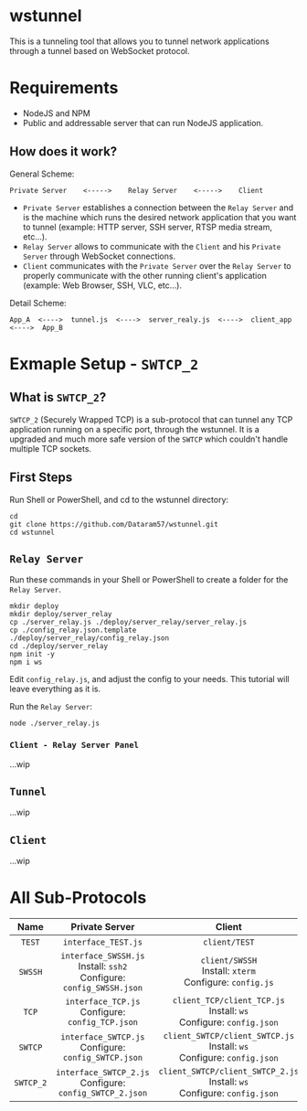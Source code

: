 # wstunnel

This is a tunneling tool that allows you to tunnel network applications through a tunnel based on WebSocket protocol.

# Requirements

- NodeJS and NPM
- Public and addressable server that can run NodeJS application.

## How does it work?

General Scheme:
```
Private Server    <----->    Relay Server    <----->    Client
```

- `Private Server` establishes a connection between the `Relay Server` and is the machine which runs the desired network application that you want to tunnel (example: HTTP server, SSH server, RTSP media stream, etc...).
- `Relay Server` allows to communicate with the `Client` and his `Private Server` through WebSocket connections.
- `Client` communicates with the `Private Server` over the `Relay Server` to properly communicate with the other running client's application (example: Web Browser, SSH, VLC, etc...).

Detail Scheme:
```
App_A  <---->  tunnel.js  <---->  server_realy.js  <---->  client_app  <---->  App_B
```

# Exmaple Setup - `SWTCP_2`

## What is `SWTCP_2`?
`SWTCP_2` (Securely Wrapped TCP) is a sub-protocol that can tunnel any TCP application running on a specific port, through the wstunnel. It is a upgraded and much more safe version of the `SWTCP` which couldn't handle multiple TCP sockets.

## First Steps
Run Shell or PowerShell, and cd to the wstunnel directory:
```
cd
git clone https://github.com/Dataram57/wstunnel.git
cd wstunnel
```

## `Relay Server`
Run these commands in your Shell or PowerShell to create a folder for the `Relay Server`.
```
mkdir deploy
mkdir deploy/server_relay
cp ./server_relay.js ./deploy/server_relay/server_relay.js
cp ./config_relay.json.template ./deploy/server_relay/config_relay.json
cd ./deploy/server_relay
npm init -y
npm i ws
```

Edit `config_relay.js`, and adjust the config to your needs. This tutorial will leave everything as it is.

Run the `Relay Server`:
```
node ./server_relay.js
```

### `Client - Relay Server Panel`

...wip

## `Tunnel`

...wip

## `Client`

...wip

# All Sub-Protocols

| Name |  Private Server | Client | Description |
| :--: | :--: | :--: | :--: |
| `TEST` | `interface_TEST.js` | `client/TEST` | a |
| `SWSSH` | `interface_SWSSH.js` <br> Install: `ssh2` <br> Configure: `config_SWSSH.json` | `client/SWSSH` <br> Install: `xterm` <br> Configure: `config.js`  | a |
| `TCP` | `interface_TCP.js` <br> Configure: `config_TCP.json` | `client_TCP/client_TCP.js` <br> Install: `ws` <br> Configure: `config.json` | a |
| `SWTCP` | `interface_SWTCP.js` <br> Configure: `config_SWTCP.json` | `client_SWTCP/client_SWTCP.js` <br> Install: `ws` <br> Configure: `config.json` | a |
| `SWTCP_2` | `interface_SWTCP_2.js` <br> Configure: `config_SWTCP_2.json` | `client_SWTCP/client_SWTCP_2.js` <br> Install: `ws` <br> Configure: `config.json` | a |